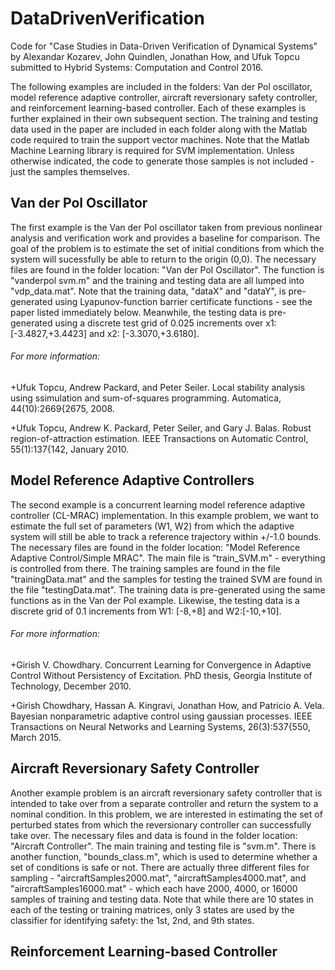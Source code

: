 # DataDrivenVerification

Code for "Case Studies in Data-Driven Verification of Dynamical Systems" by Alexandar Kozarev, John Quindlen, Jonathan How, and Ufuk Topcu submitted to Hybrid Systems: Computation and Control 2016.

The following examples are included in the folders: Van der Pol oscillator, model reference adaptive controller, aircraft reversionary safety controller, and reinforcement learning-based controller.  Each of these examples is further explained in their own subsequent section.  The training and testing data used in the paper are included in each folder along with the Matlab code required to train the support vector machines.  Note that the Matlab Machine Learning library is required for SVM implementation.  Unless otherwise indicated, the code to generate those samples is not included - just the samples themselves.  

## Van der Pol Oscillator
The first example is the Van der Pol oscillator taken from previous nonlinear analysis and verification work and provides a baseline for comparison.  The goal of the problem is to estimate the set of initial conditions from which the system will sucessfully be able to return to the origin (0,0). The necessary files are found in the folder location: "Van der Pol Oscillator".  The function is "vanderpol svm.m" and the training and testing data are all lumped into "vdp_data.mat".  Note that the training data, "dataX" and "dataY", is pre-generated using Lyapunov-function barrier certificate functions - see the paper listed immediately below.  Meanwhile, the testing data is pre-generated using a discrete test grid of 0.025 increments over x1: [-3.4827,+3.4423] and x2: [-3.3070,+3.6180].  

###### For more information:

+Ufuk Topcu, Andrew Packard, and Peter Seiler. Local stability analysis using ssimulation and sum-of-squares programming. Automatica, 44(10):2669{2675, 2008.

+Ufuk Topcu, Andrew K. Packard, Peter Seiler, and Gary J. Balas. Robust region-of-attraction estimation. IEEE Transactions on Automatic Control, 55(1):137{142, January 2010.

## Model Reference Adaptive Controllers
The second example is a concurrent learning model reference adaptive controller (CL-MRAC) implementation.  In this example problem, we want to estimate the full set of parameters (W1, W2) from which the adaptive system will still be able to track a reference trajectory within +/-1.0 bounds.  The necessary files are found in the folder location: "Model Reference Adaptive Control/Simple MRAC". The main file is "train_SVM.m" - everything is controlled from there.  The training samples are found in the file "trainingData.mat" and the samples for testing the trained SVM are found in the file "testingData.mat".  The training data is pre-generated using the same functions as in the Van der Pol example.  Likewise, the testing data is a discrete grid of 0.1 increments from W1: [-8,+8] and W2:[-10,+10].  

###### For more information:

+Girish V. Chowdhary. Concurrent Learning for Convergence in Adaptive Control Without Persistency of Excitation. PhD thesis, Georgia Institute of Technology, December 2010.

+Girish Chowdhary, Hassan A. Kingravi, Jonathan How, and Patricio A. Vela. Bayesian nonparametric adaptive control using gaussian processes. IEEE Transactions on Neural Networks and Learning Systems, 26(3):537{550, March 2015.

## Aircraft Reversionary Safety Controller
Another example problem is an aircraft reversionary safety controller that is intended to take over from a separate controller and return the system to a nominal condition.  In this problem, we are interested in estimating the set of perturbed states from which the reversionary controller can successfully take over.  The necessary files and data is found in the folder location: "Aircraft Controller".  The main training and testing file is "svm.m".  There is another function, "bounds_class.m", which is used to determine whether a set of conditions is safe or not.  There are actually three different files for sampling - "aircraftSamples2000.mat", "aircraftSamples4000.mat", and "aircraftSamples16000.mat" - which each have 2000, 4000, or 16000 samples of training and testing data.  Note that while there are 10 states in each of the testing or training matrices, only 3 states are used by the classifier for identifying safety: the 1st, 2nd, and 9th states.  

## Reinforcement Learning-based Controller


